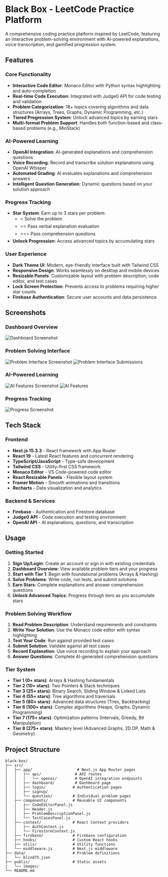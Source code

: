 # Black Box - LeetCode Practice Platform

A comprehensive coding practice platform inspired by LeetCode, featuring an interactive problem-solving environment with AI-powered explanations, voice transcription, and gamified progression system.

## Features

### Core Functionality
- **Interactive Code Editor**: Monaco Editor with Python syntax highlighting and auto-completion
- **Real-time Code Execution**: Integrated with Judge0 API for code testing and validation
- **Problem Categorization**: 18+ topics covering algorithms and data structures (Arrays, Trees, Graphs, Dynamic Programming, etc.)
- **Tiered Progression System**: Unlock advanced topics by earning stars
- **Multi-format Problem Support**: Handles both function-based and class-based problems (e.g., MinStack)

### AI-Powered Learning
- **OpenAI Integration**: AI-generated explanations and comprehension questions
- **Voice Recording**: Record and transcribe solution explanations using OpenAI Whisper
- **Automated Grading**: AI evaluates explanations and comprehension answers
- **Intelligent Question Generation**: Dynamic questions based on your solution approach

### Progress Tracking
- **Star System**: Earn up to 3 stars per problem:
  - ⭐ Solve the problem
  - ⭐⭐ Pass verbal explanation evaluation
  - ⭐⭐⭐ Pass comprehension questions
- **Unlock Progression**: Access advanced topics by accumulating stars

### User Experience
- **Dark Theme UI**: Modern, eye-friendly interface built with Tailwind CSS
- **Responsive Design**: Works seamlessly on desktop and mobile devices
- **Resizable Panels**: Customizable layout with problem description, code editor, and test cases
- **Lock Screen Protection**: Prevents access to problems requiring higher star counts
- **Firebase Authentication**: Secure user accounts and data persistence

## Screenshots
### Dashboard Overview
![Dashboard Screenshot](public/images/dashboard-screenshot.PNG)

### Problem Solving Interface
![Problem Interface Screenshot](public/images/problem-interface-screenshot.PNG)
![Problem Interface Submissions](public/images/problem-interface-submissions.PNG)

### AI-Powered Learning
![AI Features Screenshot](public/images/ai-features-screenshot.PNG)
![AI Features](public/images/ai-features-1.png)

### Progress Tracking
![Progress Screenshot](public/images/progress-screenshot.PNG)


## Tech Stack

### Frontend
- **Next.js 15.3.3** - React framework with App Router
- **React 19** - Latest React features and concurrent rendering
- **TypeScript/JavaScript** - Type-safe development
- **Tailwind CSS** - Utility-first CSS framework
- **Monaco Editor** - VS Code-powered code editor
- **React Resizable Panels** - Flexible layout system
- **Framer Motion** - Smooth animations and transitions
- **Recharts** - Data visualization and analytics

### Backend & Services
- **Firebase** - Authentication and Firestore database
- **Judge0 API** - Code execution and testing environment
- **OpenAI API** - AI explanations, questions, and transcription

## Usage

### Getting Started
1. **Sign Up/Login**: Create an account or sign in with existing credentials
2. **Dashboard Overview**: View available problem tiers and your progress
3. **Start with Tier 1**: Begin with foundational problems (Arrays & Hashing)
4. **Solve Problems**: Write code, run tests, and submit solutions
5. **Earn Stars**: Complete explanations and answer comprehension questions
6. **Unlock Advanced Topics**: Progress through tiers as you accumulate stars

### Problem Solving Workflow
1. **Read Problem Description**: Understand requirements and constraints
2. **Write Your Solution**: Use the Monaco code editor with syntax highlighting
3. **Test Your Code**: Run against provided test cases
4. **Submit Solution**: Validate against all test cases
5. **Record Explanation**: Use voice recording to explain your approach
6. **Answer Questions**: Complete AI-generated comprehension questions

### Tier System
- **Tier 1 (0+ stars)**: Arrays & Hashing fundamentals
- **Tier 2 (10+ stars)**: Two Pointers & Stack techniques
- **Tier 3 (25+ stars)**: Binary Search, Sliding Window & Linked Lists
- **Tier 4 (55+ stars)**: Tree algorithms and traversals
- **Tier 5 (80+ stars)**: Advanced data structures (Tries, Backtracking)
- **Tier 6 (100+ stars)**: Complex algorithms (Heaps, Graphs, Dynamic Programming)
- **Tier 7 (175+ stars)**: Optimization patterns (Intervals, Greedy, Bit Manipulation)
- **Tier 8 (275+ stars)**: Mastery level (Advanced Graphs, 2D DP, Math & Geometry)

## Project Structure

```
black-box/
├── src/
│   ├── app/                    # Next.js App Router pages
│   │   ├── api/               # API routes
│   │   │   └── openai/        # OpenAI integration endpoints
│   │   ├── dashboard/         # Dashboard page
│   │   ├── login/            # Authentication pages
│   │   ├── signup/
│   │   └── question/         # Individual problem pages
│   ├── components/           # Reusable UI components
│   │   ├── CodeEditorPanel.js
│   │   ├── Header.js
│   │   ├── ProblemDescriptionPanel.js
│   │   └── TestCasesPanel.js
│   ├── context/              # React Context providers
│   │   ├── AuthContext.js
│   │   └── FirestoreContext.js
│   ├── firebase/             # Firebase configuration
│   ├── hooks/                # Custom React hooks
│   ├── utils/                # Utility functions
│   └── middleware.js         # Next.js middleware
├── data/                     # Problem definitions
│   └── blind75.json
├── public/                   # Static assets
│   └── images/
└── README.md
```


